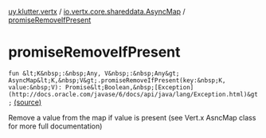 [uy.klutter.vertx](../index.md) / [io.vertx.core.shareddata.AsyncMap](index.md) / [promiseRemoveIfPresent](.)


# promiseRemoveIfPresent
`fun &lt;K&nbsp;:&nbsp;Any, V&nbsp;:&nbsp;Any&gt; AsyncMap&lt;K,&nbsp;V&gt;.promiseRemoveIfPresent(key:&nbsp;K, value:&nbsp;V): Promise&lt;Boolean,&nbsp;[Exception](http://docs.oracle.com/javase/6/docs/api/java/lang/Exception.html)&gt;` [(source)](https://github.com/kohesive/klutter/blob/master/vertx3-jdk8/src/main/kotlin/uy/klutter/vertx/VertxSharedData.kt#L187)

Remove a value from the map if value is present (see Vert.x AsncMap class for more full documentation)


